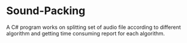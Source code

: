 # Sound-Packing
A C# program works on splitting set of audio file according to different algorithm and getting time consuming report for each algorithm.
